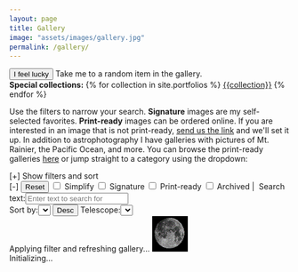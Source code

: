 ```yaml
---
layout: page
title: Gallery
image: "assets/images/gallery.jpg"
permalink: /gallery/
---
```

<div><button id="lucky" class="btn btn-sm btn-primary m-1" title="View a random picture from the gallery.">I feel lucky</button> Take me to a random item in the gallery.&nbsp;<span id="filterShare"></span></div>
<div><strong>Special collections:</strong>
{% for collection in site.portfolios %}
<a class="badge badge-info w-auto" href="{{ site.baseurl }}/tag/{{collection | strip | replace: ' ', '-' | remove: '(' | remove: ')' | downcase }}" title="{{collection}}" alt="{{collection}}">{{collection}}</a>
{% endfor %}
</div>
<p>Use the filters to narrow your search. <strong>Signature</strong> images are my self-selected favorites. <strong>Print-ready</strong> images can be ordered online. If you are interested in an image that is not print-ready, <a href="{{site.galleryhome}}/contact" target="_blank">send us the link</a> and we'll set it up. In addition to astrophotography I have galleries with pictures of Mt. Rainier, the Pacific Ocean, and more. You can browse the print-ready galleries <a href="{{site.galleryhome}}" target="_blank">here</a> or jump straight to a category using the dropdown:</p>
<div><script type="text/javascript">var _cb = parseInt(Math.random() * 99999999);document.write('<sc' + 'ript type="text/javascript" src="https://deepskyworkflows.shootproof.com/remote/chooser?events=1&email=0&language=en_US&cb=' + _cb + '"></sc' + 'ript>');</script></div>
<div id="galleryMain">
    <a name="top"/>
    <div id="filters">
        <div id="status"></div>
        <div id="filterExpand" class="clickable">[+] Show filters and sort</div>
        <div id="filterExpanded" >            
            <div>
                <span id="filterCollapse" class="clickable">[-]</span>
                <span><button id="reset" class="btn btn-link btn-warning">Reset</button></span>
                <span><input id="simplify" type="checkbox" title="Check to simplify the results and just show images."/> Simplify</span>
                <span><input type="checkbox" id="signature" title="Check to filter signature series"/> Signature</span>
                <span><input type="checkbox" id="print" title="Check to filter print-ready items"/> Print-ready</span>
                <span><input type="checkbox" id="archive" title="Click to view archived images"/> Archived</span>&nbsp;|&nbsp;
                <span><label for="text" class="mr-1">Search text:</label><input id="text" type="text" placeholder="Enter text to search for"/></span>                
            </div>
            <div>
                <span><label for="sortBy" class="mr-1">Sort by:</label><select id="sortBy" title="weighted is a score computed from the details in the profile and attributes like signature, firstCapture and lastCapture refer to the dates that images were acquired (multiple dates means multiple days of data were used), date is a simplified date sort that coalesces the date range, and title refers to the name of the piece"></select></span>
                <span><button title="Click to toggle sort direction" class="btn btn-link" id="sortDir">Desc</button></span>                
                <span><label for="telescope" class="mr-1">Telescope:</label><select id="telescope"></select></span>
            </div>
            <div id="categoryButtons"></div>
        </div>
        <div id="filterRefresh" class="alert alert-info">Applying filter and refreshing gallery... <img src="/assets/images/loading.gif" alt="Loading..."/></div>
    </div>
    <div class="card-deck">        
        <div class="alert alert-info">Initializing...</div>        
    </div>    
</div>

<script id="basePrintUrl" type="text/template">{{site.galleryhome}}</script>

<script id="image-template" type="text/template">
<div id="%div_id%" class="card gallery-card-v2 text-white bg-dark mb-1 p-1">
    <img id="%img_id%" class="card-img clickable" src="/assets/images/loading.gif" alt="%desc%"/>
    <div class="card-body">
        <p class="mb-2px card-text-override">
            <a id="%title_id%" class="card-title clickable underlinehover"><strong>%title%</strong></a></p>
        <p id="%type_id%" class="card-text card-text-override mb-2px">...</p>
        <p id="%content_id%" class="card-text card-text-override">...</p>        
        <p class="card-text card-text-override text-right mb-2px"><small>%date%</small></p>        
    </div>    
</div>        
</script>

<script src="{{ site.baseurl }}/assets/js/dom_helper.js"></script>
<script src="{{ site.baseurl }}/assets/js/queryStringRouter.js"></script>
<script src="{{ site.baseurl }}/assets/js/gallerydb.js"></script>
<script src="{{ site.baseurl }}/assets/js/gallery_filter.js"></script>